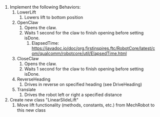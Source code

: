 1. Implement the following Behaviors:
    1. LowerLift
        1. Lowers lift to bottom position
    2. OpenClaw
        1. Opens the claw. 
        2. Waits 1 second for the claw to finish opening before setting isDone.
            1. ElapsedTime: https://javadoc.io/doc/org.firstinspires.ftc/RobotCore/latest/com/qualcomm/robotcore/util/ElapsedTime.html
    3. CloseClaw
        1. Opens the claw. 
        2. Waits 1 second for the claw to finish opening before setting isDone.
    4. ReverseHeading
        1. Drives in reverse on specified heading (see DriveHeading)
    5. Translate
        1. Drives the robot left or right a specified distance
2. Create new class "LinearSlideLift"
    1. Move lift functionality (methods, constants, etc.) from MechRobot to this new class
